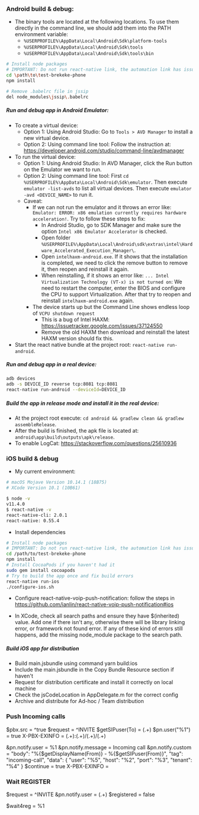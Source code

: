 ### Android build & debug:
- The binary tools are located at the following locations. To use them directly in the command line, we should add them into the PATH environment variable:
  - `%USERPROFILE%\AppData\Local\Android\Sdk\platform-tools`
  - `%USERPROFILE%\AppData\Local\Android\Sdk\tools`
  - `%USERPROFILE%\AppData\Local\Android\Sdk\tools\bin`

```sh
# Install node packages
# IMPORTANT: Do not run react-native link, the automation link has issues, we already link them manually
cd \path\to\test-brekeke-phone
npm install

# Remove .babelrc file in jssip
del node_modules\jssip\.babelrc
```

##### Run and debug app in Android Emulator:
- To create a virtual device:
  - Option 1: Using Android Studio: Go to `Tools > AVD Manager` to install a new virtual device.
  - Option 2: Using command line tool: Follow the instruction at: https://developer.android.com/studio/command-line/avdmanager
- To run the virtual device:
  - Option 1: Using Android Studio: In AVD Manager, click the Run button on the Emulator we want to run.
  - Option 2: Using command line tool: First `cd %USERPROFILE%\AppData\Local\Android\Sdk\emulator`. Then execute `emulator -list-avds` to list all virtual devices. Then execute `emulator -avd <DEVICE_NAME>` to run it.
  - Caveat:
    - If we can not run the emulator and it throws an error like: `Emulator: ERROR: x86 emulation currently requires hardware acceleration!`. Try to follow these steps to fix:
      - In Android Studio, go to SDK Manager and make sure the option `Intel x86 Emulator Accelerator` is checked.
      - Open folder `%USERPROFILE%\AppData\Local\Android\sdk\extras\intel\Hardware_Accelerated_Execution_Manager\`.
      - Open `intelhaxm-android.exe`. If it shows that the installation is completed, we need to click the remove button to remove it, then reopen and reinstall it again.
      - When reinstalling, if it shows an error like: `... Intel Virtualization Technology (VT-x) is not turned on`: We need to restart the computer, enter the BIOS and configure the CPU to support Virtualization. After that try to reopen and reinstall `intelhaxm-android.exe` again.
    - The device starts up but the Command Line shows endless loop of `VCPU shutdown request`
      - This is a bug of Intel HAXM: https://issuetracker.google.com/issues/37124550
      - Remove the old HAXM then download and reinstall the latest HAXM version should fix this.
- Start the react native bundle at the project root: `react-native run-android`.

##### Run and debug app in a real device:
```sh
adb devices
adb -s DEVICE_ID reverse tcp:8081 tcp:8081
react-native run-android --deviceId=DEVICE_ID
```

##### Build the app in release mode and install it in the real device:
- At the project root execute: `cd android && gradlew clean && gradlew assembleRelease`.
- After the build is finished, the apk file is located at: `android\app\build\outputs\apk\release`.
- To enable LogCat: https://stackoverflow.com/questions/25610936


### iOS build & debug
- My current environment:
```sh
# macOS Mojave Version 10.14.1 (18B75)
# XCode Version 10.1 (10B61)

$ node -v
v11.4.0
$ react-native -v
react-native-cli: 2.0.1
react-native: 0.55.4
```

- Install dependencies
```sh
# Install node packages
# IMPORTANT: Do not run react-native link, the automation link has issues, we already link them manually
cd /path/to/test-brekeke-phone
npm install
# Install CocoaPods if you haven't had it
sudo gem install cocoapods
# Try to build the app once and fix build errors
react-native run-ios
./configure-ios.sh
```

- Configure react-native-voip-push-notification: follow the steps in https://github.com/ianlin/react-native-voip-push-notification#ios

- In XCode, check all search paths and ensure they have $(inherited) value. Add one if there isn't any, otherwise there will be library linking error, or framework not found error. If any of these kind of errors still happens, add the missing node_module package to the search path.

##### Build iOS app for distribution
- Build main.jsbundle using command yarn build:ios
- Include the main.jsbundle in the Copy Bundle Resource section if haven't
- Request for distribution certificate and install it correctly on local machine
- Check the jsCodeLocation in AppDelegate.m for the correct config
- Archive and distribute for Ad-hoc / Team distribution


### Push Incoming calls
$pbx.src = ^true
$request = ^INVITE
$getSIPuser(To) = (.+)
$pn.user("%1") = true
X-PBX-EXINFO = (.+):(.+)/(.+)/(.+)

&pn.notify.user = %1
&pn.notify.message = Incoming call
&pn.notify.custom = "body": "%{$getDisplayName(From)} - %{$getSIPuser(From)}", "tag": "incoming-call", "data": { "user": "%5", "host": "%2", "port": "%3", "tenant": "%4" }
$continue = true
X-PBX-EXINFO =


### Wait REGISTER
$request = ^INVITE
&pn.notify.user = (.+)
$registered = false

$wait4reg = %1
